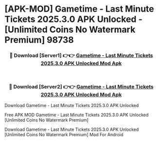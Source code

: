 # [APK-MOD] Gametime - Last Minute Tickets 2025.3.0 APK Unlocked - [Unlimited Coins No Watermark Premium] 98738



<div align="center">
<h3>🔴 Download [Server1] 👉👉 <a href="https://momento.my/?title=Gametime_-_Last_Minute_Tickets_2025.3.0_APK_Unlocked">Gametime - Last Minute Tickets 2025.3.0 APK Unlocked Mod Apk</a></h3><br>

<h3>🔴 Download [Server2] 👉👉 <a href="https://momento.my/?title=Gametime_-_Last_Minute_Tickets_2025.3.0_APK_Unlocked">Gametime - Last Minute Tickets 2025.3.0 APK Unlocked Mod Apk</a></h3>
</div>



Download Gametime - Last Minute Tickets 2025.3.0 APK Unlocked 

Free APK MOD Gametime - Last Minute Tickets 2025.3.0 APK Unlocked [Unlimited Coins No Watermark Premium]

Download Gametime - Last Minute Tickets 2025.3.0 APK Unlocked [Unlimited Coins No Watermark Premium] Mod For Android

